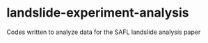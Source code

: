# landslide-experiment-analysis
Codes written to analyze data for the SAFL landslide analysis paper
